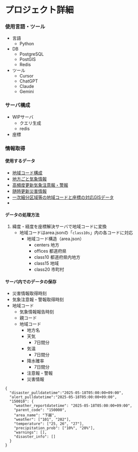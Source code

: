 # プロジェクト詳細
### 使用言語・ツール
- 言語
  - Python
- DB
  - PostgreSQL
  - PostGIS
  - Redis
-  ツール
   - Cursor
   - ChatGPT
   - Claude
   - Gemini

### サーバ構成
- WIPサーバ
  - クエリ生成
  - redis
- 座標

### 情報取得
#### 使用するデータ
- [地域コード構成](https://www.jma.go.jp/bosai/common/const/area.json)
- [地方ごと気象情報](https://www.jma.go.jp/bosai/forecast/data/forecast/150000.json)
- [高頻度更新気象注意報・警報](https://www.data.jma.go.jp/developer/xml/feed/extra.xml)
- [随時更新災害情報](https://www.data.jma.go.jp/developer/xml/feed/eqvol.xml)
- [一次細分区域等の地域コードと座標の対応GISデータ](https://www.data.jma.go.jp/developer/gis.html) 
- 
#### データの処理方法
1. 緯度・経度を座標解決サーバで地域コードに変換
    - 地域コードはarea.jsonの「`class10s`」内の各コードに対応
      - 地域コード構造（area.json）
        - centers 地方
        - offices 都道府県
        - class10 都道府県内地方
        - class15 地域
        - class20 市町村

#### サーバ内でのデータの保存
- 災害情報取得時刻
- 気象注意報・警報取得時刻
- 地域コード
  - 気象情報報告時刻
  - 親コード
  - 地域コード
    - 地方名
    - 天気
       - 7日間分
    - 気温
       - 7日間分
    - 降水確率
       - 7日間分
    - 注意報・警報
    - 災害情報

```
{
  "disaster_pulldatetime":"2025-05-18T05:00:00+09:00",
  "alert_pulldatetime":"2025-05-18T05:00:00+09:00",
  "150010": {
    "weather_reportdatetime": "2025-05-18T05:00:00+09:00",
    "parent_code": "150000",
    "area_name": "下越",
    "weather": ["101", "202"],
    "temperature": ["25, 26", "27"],
    "precipitation_prob": ["10%", "20%"],
    "warnings": [],
    "disaster_info": []
  }
}
```